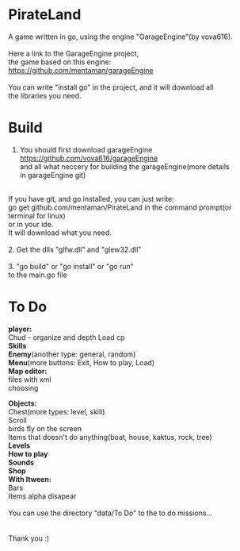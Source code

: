 PirateLand
==========

A game written in go, using the engine "GarageEngine"(by vova616).<br/>
<br/>
Here a link to the GarageEngine project, <br/>
the game based on this engine:<br/>
https://github.com/mentaman/garageEngine<br/>
<br/>
You can write "install go" in the project, and it will download all<br/>
the libraries you need. <br/>

Build
==========

1. You should first download garageEngine <br />
https://github.com/vova616/garageEngine <br />
and all what neccery for building the garageEngine(more details <br /> in garageEngine git)
<br />
If you have git, and go installed, you can just write: <br />
go get github.com/mentaman/PirateLand in the command prompt(or terminal for linux)<br />
or in your ide. <br/>
It will download what you need.<br/>
<br />
2. Get the dlls "glfw.dll" and "glew32.dll"<br />
<br/>
3. "go build" or "go install" or "go run" <br /> 
to the main.go file <br />

To Do
==========
<b>player:</b> <br/>
	Chud - organize and depth
	Load cp<br/>
<b>Skills</b><br/>
<b>Enemy</b>(another type: general, random)<br/>
<b>Menu</b>(more buttons: Exit, How to play, Load)<br/>
<b>Map editor:</b><br />
files with xml<br />
choosing<br />

<b>Objects:</b><br/>
	Chest(more types: level,  skill)<br/>
	Scroll<br/>
	birds fly on the screen<br />
	Items that doesn't do anything(boat, house, kaktus, rock, tree)<br />
<b>Levels</b><br/>
<b>How to play</b><br />
<b>Sounds</b><br/>
<b>Shop</b><br />
<b>With Itween:</b><br/>
	Bars<br/>
	Items alpha disapear<br/>
<br/>
You can use the directory "data/To Do" to the to do missions...<br />
<br/>
<br/>
Thank you :)